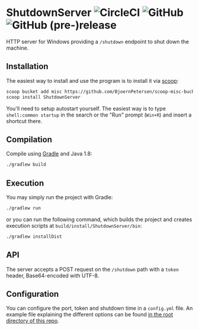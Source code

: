 # ShutdownServer ![CircleCI](https://img.shields.io/circleci/project/github/BjoernPetersen/ShutdownServer.svg) ![GitHub](https://img.shields.io/github/license/BjoernPetersen/ShutdownServer.svg) ![GitHub (pre-)release](https://img.shields.io/github/release/BjoernPetersen/ShutdownServer/all.svg)

HTTP server for Windows providing a `/shutdown` endpoint to shut down the machine.

## Installation

The easiest way to install and use the program is to install it via [scoop](https://scoop.sh/):

```bash
scoop bucket add misc https://github.com/BjoernPetersen/scoop-misc-bucket
scoop install ShutdownServer
```

You'll need to setup autostart yourself. The easiest way is to type `shell:common startup`
in the search or the "Run" prompt (`Win+R`) and insert a shortcut there.

## Compilation

Compile using [Gradle](https://gradle.org/) and Java 1.8:

```bash
./gradlew build
```

## Execution

You may simply run the project with Gradle:

```bash
./gradlew run
```

or you can run the following command, which builds the project and creates execution
scripts at `build/install/ShutdownServer/bin`:

```bash
./gradlew installDist
```

## API

The server accepts a POST request on the `/shutdown` path with a `token` header,
Base64-encoded with UTF-8.

## Configuration

You can configure the port, token and shutdown time in a `config.yml` file.
An example file explaining the different options can be found [in the root directory of this repo](config.example.yml).
